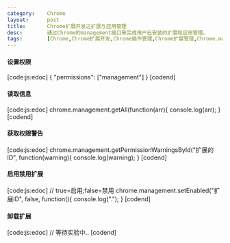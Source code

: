 ```yaml
---
category:    Chrome
layout:      post
title:       Chrome扩展开发之扩展与应用管理
desc:        通过Chrome的management接口来完成用户已安装的扩展和应用管理。
tags:        [Chrome,Chrome扩展开发,Chrome插件管理,Chrome扩展管理,Chrome.management]
---
```

#### 设置权限
[code:js:edoc]
{
    "permissions": ["management"]
}
[codend]

#### 读取信息
[code:js:edoc]
chrome.management.getAll(function(arr){
    console.log(arr);
}
[codend]

#### 获取权限警告
[code:js:edoc]
chrome.management.getPermissionWarningsById("扩展的ID", function(warning){
    console.log(warning);
}
[codend]

#### 启用禁用扩展
[code:js:edoc]
// true=启用;false=禁用
chrome.management.setEnabled("扩展ID", false, function(){
    console.log(".");
}
[codend]

#### 卸载扩展
[code:js:edoc]
// 等待实验中..
[codend]